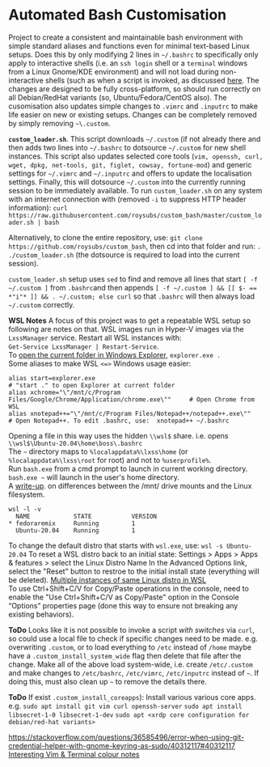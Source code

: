 # Automated Bash Customisation

Project to create a consistent and maintainable bash environment with simple standard aliases and functions even for minimal text-based Linux setups. Does this by only modifying 2 lines in `~/.bashrc` to specifically only apply to interactive shells (i.e. an `ssh login` shell or a `terminal` windows from a Linux Gnome/KDE environment) and will not load during non-interactive shells (such as when a script is invoked, as discussed [here](https://askubuntu.com/questions/1293474/which-bash-profile-file-should-i-use-for-each-scenario/1293679#1293679). The changes are designed to be fully cross-platform, so should run correctly on all Debian/RedHat variants (so, Ubuntu/Fedora/CentOS also). The cusomisation also updates simple changes to `.vimrc` and `.inputrc` to make life easier on new or existing setups. Changes can be completely removed by simply removing `~\.custom`.

**`custom_loader.sh`**. This script downloads `~/.custom` (if not already there and then adds two lines into `~/.bashrc` to dotsource `~/.custom` for new shell instances. This script also updates selected core tools (`vim, openssh, curl, wget, dpkg, net-tools, git, figlet, cowsay, fortune-mod`) and generic settings for `~/.vimrc` and `~/.inputrc` and offers to update the localisation settings. Finally, this will dotsource `~/.custom` into the currently running session to be immediately available. To run `custom_loader.sh` on any system with an internet connection with (removed `-i` to suppress HTTP header information):
`curl https://raw.githubusercontent.com/roysubs/custom_bash/master/custom_loader.sh | bash`

Alternatively, to clone the entire repository, use: `git clone https://github.com/roysubs/custom_bash`, then cd into that folder and run: `. ./custom_loader.sh` (the dotsource is required to load into the current session).

`custom_loader.sh` setup uses `sed` to find and remove all lines that start `[ -f ~/.custom ]` from `.bashrc`and then appends `[ -f ~/.custom ] && [[ $- == *"i"* ]] && . ~/.custom; else curl` so that `.bashrc` will then always load `~/.custom` correctly.

**WSL Notes** A focus of this project was to get a repeatable WSL setup so following are notes on that. WSL images run in Hyper-V images via the `LxssManager` service. Restart all WSL instances with:  
`Get-Service LxssManager | Restart-Service`.  
To [open the current folder in Windows Explorer](https://superuser.com/questions/1338991/how-to-open-windows-explorer-from-current-working-directory-of-wsl-shell#1385493), `explorer.exe .`  
Some aliases to make WSL `<=>` Windows usage easier:  
```
alias start=explorer.exe                                                          # "start ." to open Explorer at current folder
alias xchrome="\"/mnt/c/Program Files/Google/Chrome/Application/chrome.exe\""     # Open Chrome from WSL
alias xnotepad++="\"/mnt/c/Program Files/Notepad++/notepad++.exe\""               # Open Notepad++. To edit .bashrc, use:  xnotepad++ ~/.bashrc
```  
Opening a file in this way uses the hidden `\\wsl$` share. i.e. opens `\\wsl$\Ubuntu-20.04\home\boss\.bashrc`  
The `~` directory maps to `%localappdata%\lxss\home` (or `%localappdata%\lxss\root` for root) and not to `%userprofile%`.  
Run `bash.exe` from a cmd prompt to launch in current working directory. `bash.exe ~` will launch in the user's home directory.  
A [write-up](https://github.com/microsoft/WSL/issues/87#issuecomment-214567251). on differences between the /mnt/ drive mounts and the Linux filesystem.  
```  
wsl -l -v
  NAME            STATE           VERSION
* fedoraremix     Running         1
  Ubuntu-20.04    Running         1
```
To change the default distro that starts with `wsl.exe`, use: `wsl -s Ubuntu-20.04`
To reset a WSL distro back to an initial state: Settings > Apps > Apps & features > select the Linux Distro Name
In the Advanced Options link, select the "Reset" button to restroe to the initial install state (everything will be deleted).
[Multiple instances of same Linux distro in WSL](https://medium.com/swlh/why-you-should-use-multiple-instances-of-same-linux-distro-on-wsl-windows-10-f6f140f8ed88)  
To use Ctrl+Shift+C/V for Copy/Paste operations in the console, need to enable the "Use Ctrl+Shift+C/V as Copy/Paste" option in the Console “Options” properties page (done this way to ensure not breaking any existing behaviors).

**ToDo** Looks like it is not possible to invoke a script *with switches* via `curl`, so could use a local file to check if specific changes need to be made. e.g. overwriting `.custom`, or to load everything to `/etc` instead of `/home` maybe have a `.custom_install_system_wide` flag then delete that file after the change. Make all of the above load system-wide, i.e. create `/etc/.custom` and make changes to `/etc/bashrc`, `/etc/vimrc`, `/etc/inputrc` instead of `~`. If doing this, must also clean up `~` to remove the details there.

**ToDo** If exist `.custom_install_coreapps`): Install various various core apps. e.g.
`sudo apt install git vim curl openssh-server`
`sudo apt install libsecret-1-0 libsecret-1-dev`
`sudo apt <xrdp core configuration for debian/red-hat variants>`

https://stackoverflow.com/questions/36585496/error-when-using-git-credential-helper-with-gnome-keyring-as-sudo/40312117#40312117
[Interesting Vim & Terminal colour notes](https://medium.com/@gillicarmon/create-color-scheme-for-vim-335e842e29ea)
